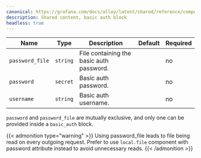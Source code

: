 ```yaml
---
canonical: https://grafana.com/docs/alloy/latest/shared/reference/components/basic-auth-block/
description: Shared content, basic auth block
headless: true
---
```


| Name            | Type     | Description                              | Default | Required |
| --------------- | -------- | ---------------------------------------- | ------- | -------- |
| `password_file` | `string` | File containing the basic auth password. |         | no       |
| `password`      | `secret` | Basic auth password.                     |         | no       |
| `username`      | `string` | Basic auth username.                     |         | no       |

`password` and `password_file` are mutually exclusive, and only one can be provided inside a `basic_auth` block.


{{< admonition type="warning" >}}
Using password_file leads to file being read on every outgoing request. Prefer to use `local.file` component
with password attribute instead to avoid unnecessary reads.
{{< /admonition >}}
